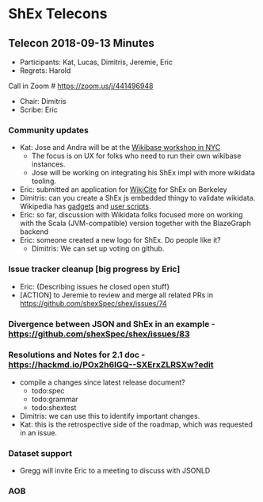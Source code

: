 # ShEx Telecons

## Telecon 2018-09-13  Minutes

* Participants: Kat, Lucas, Dimitris, Jeremie, Eric
* Regrets: Harold

Call in Zoom # https://zoom.us/j/441496948

* Chair: Dimitris
* Scribe: Eric

### Community updates
* Kat: Jose and Andra will be at the [Wikibase workshop in NYC](https://www.wikidata.org/wiki/Wikidata:WikiProject_Wikidata_for_research/Meetups/2018-09-19-21-New-York)
  * The focus is on UX for folks who need to run their own wikibase instances.
  * Jose will be working on integrating his ShEx impl with more wikidata tooling.
* Eric: submitted an application for [WikiCite](https://meta.wikimedia.org/wiki/WikiCite_2018) for ShEx on Berkeley
* Dimitris: can you create a ShEx js embedded thingy to validate wikidata. Wikipedia has [gadgets](https://www.mediawiki.org/wiki/Extension:Gadgets) and [user scripts](https://en.wikipedia.org/wiki/Wikipedia:User_scripts).
* Eric: so far, discussion with Wikidata folks focused more on working with the Scala (JVM-compatible) version together with the BlazeGraph backend
* Eric: someone created a new logo for ShEx. Do people like it?
  * Dimitris: We can set up voting on github.


###   Issue tracker cleanup [big progress by Eric]
* Eric: {Describing issues he closed open stuff}
* [ACTION] to Jeremie to review and merge all related PRs in https://github.com/shexSpec/shex/issues/74

###    Divergence between JSON and ShEx in an example - https://github.com/shexSpec/shex/issues/83

###    Resolutions and Notes for 2.1 doc - https://hackmd.io/POx2h6lGQ--SXErxZLRSXw?edit
* compile a changes since latest release document?
    * todo:spec
    * todo:grammar
    * todo:shextest
* Dimitris: we can use this to identify important changes.
* Kat: this is the retrospective side of the roadmap, which was requested in an issue.

###   Dataset support
* Gregg will invite Eric to a meeting to discuss with JSONLD

###   AOB
